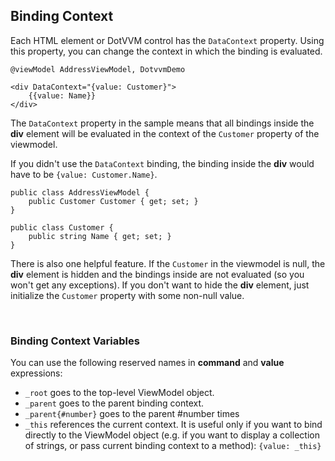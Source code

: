 ﻿## Binding Context

Each HTML element or DotVVM control has the `DataContext` property. Using this property, you can change the context in which the binding is evaluated.

```DOTHTML
@viewModel AddressViewModel, DotvvmDemo

<div DataContext="{value: Customer}">
	{{value: Name}}
</div>
```

The `DataContext` property in the sample means that all bindings inside the **div** element will be evaluated in the context of the 
`Customer` property of the viewmodel. 

If you didn't use the `DataContext` binding, the binding inside the **div** would have to be `{value: Customer.Name}`.

```CSHARP
public class AddressViewModel {	
	public Customer Customer { get; set; }	
}

public class Customer {
	public string Name { get; set; }	
}
```

There is also one helpful feature. If the `Customer` in the viewmodel is null, the **div** element is hidden and the bindings 
inside are not evaluated (so you won't get any exceptions). If you don't want to hide the **div** element, just initialize the `Customer` property 
with some non-null value.

<br>

### Binding Context Variables
 
You can use the following reserved names in **command** and **value** expressions:
 
* `_root` goes to the top-level ViewModel object.
* `_parent` goes to the parent binding context.
* `_parent{#number}` goes to the parent #number times
* `_this` references the current context. It is useful only if you want to bind directly to the ViewModel object (e.g. if you want to 
display a collection of strings, or pass current binding context to a method): `{value: _this}`
